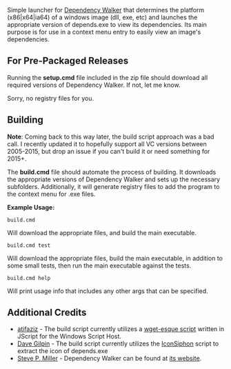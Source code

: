 Simple launcher for [Dependency Walker](http://www.dependencywalker.com/) that determines the platform (x86|x64|ia64) of a windows image (dll, exe, etc) and launches the appropriate version of depends.exe to view its dependencies. Its main purpose is for use in a context menu entry to easily view an image's dependencies.

## For Pre-Packaged Releases

Running the **setup.cmd** file included in the zip file should download all required versions of Dependency Walker. If not, let me know.

Sorry, no registry files for you.

## Building

**Note**: Coming back to this way later, the build script approach was a bad call. I recently updated it to hopefully support all VC versions between 2005-2015, but drop an issue if you can't build it or need something for 2015+.

The **build.cmd** file should automate the process of building. It downloads the appropriate versions of Dependency Walker and sets up the necessary subfolders. Additionally, it will generate registry files to add the program to the context menu for .exe files.

**Example Usage:**

	build.cmd

Will download the appropriate files, and build the main executable.

	build.cmd test

Will download the appropriate files, build the main executable, in addition to some small tests, then run the main executable against the tests.

	build.cmd help

Will print usage info that includes any other args that can be specified.

## Additional Credits
* [atifaziz](https://gist.github.com/atifaziz) - The build script currently utilizes a [wget-esque script](https://gist.github.com/967373) written in JScript for the Windows Script Host.
* [Dave Gilpin](http://gilpin.us/) - The build script currently utilizes the [IconSiphon](http://gilpin.us/IconSiphon/) script to extract the icon of depends.exe
* [Steve P. Miller](http://stevemiller.net/) - Dependency Walker can be found at [its website](http://www.dependencywalker.com/).

